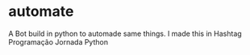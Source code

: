 # automate
A Bot build in python to automade same things. I made this in Hashtag Programação Jornada Python
